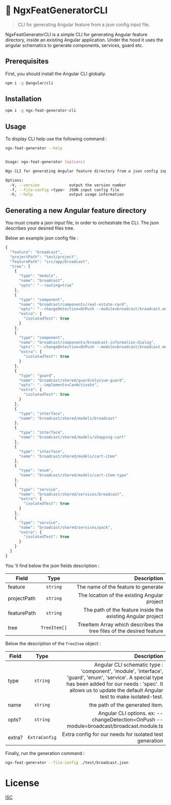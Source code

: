# :rocket: NgxFeatGeneratorCLI

> CLI for generating Angular feature from a json config input file.

NgxFeatGeneratorCLI is a simple CLI for generating Angular feature directory, inside an existing Angular application. Under the hood it uses the angular schematics to generate components, services, guard etc.

## Prerequisites
First, you should install the Angular CLI globally.

```sh
npm i -g @angular/cli
```

## Installation
```sh
npm i -g ngx-feat-generator-cli
```

## Usage
To display CLI help use the following command :
```sh
ngx-feat-generator --help


Usage: ngx-feat-generator [options]

Ngx CLI for generating Angular feature directory from a json config input file

Options:
  -V, --version             output the version number
  -f, --file-config <type>  JSON input config file
  -h, --help                output usage information
```

## Generating a new Angular feature directory

You must create a json input file, in order to orchestrate the CLI. The json describes your desired files tree.

Below an example json config file : 

```javascript
{
  "feature": "broadcast",
  "projectPath": "test/project",
  "featurePath": "src/app/broadcast",
  "tree": [
    {
      "type": "module",
      "name": "broadcast",
      "opts": "--routing=true"
    },
    {
      "type": "component",
      "name": "broadcast/components/real-estate-card",
      "opts": "--changeDetection=OnPush --module=broadcast/broadcast.module.ts",
      "extra": {
        "isolatedTest": true
      }
    },
    {
      "type": "component",
      "name": "broadcast/components/broadcast-information-dialog",
      "opts": "--changeDetection=OnPush --module=broadcast/broadcast.module.ts",
      "extra": {
        "isolatedTest": true
      }
    },
    {
      "type": "guard",
      "name": "broadcast/shared/guard/elysium-guard",
      "opts": "--implements=CanActivate",
      "extra": {
        "isolatedTest": true
      }
    },
    {
      "type": "interface",
      "name": "broadcast/shared/models/broadcast"
    },
    {
      "type": "interface",
      "name": "broadcast/shared/models/shopping-cart"
    },
    {
      "type": "interface",
      "name": "broadcast/shared/models/cart-item"
    },
    {
      "type": "enum",
      "name": "broadcast/shared/models/cart-item-type"
    },
    {
      "type": "service",
      "name": "broadcast/shared/services/broadcast",
      "extra": {
        "isolatedTest": true
      }
    },
    {
      "type": "service",
      "name": "broadcast/shared/services/pack",
      "extra": {
        "isolatedTest": true
      }
    }
  ]
}

```

You 'll find below the json fields description :

| Field   |      Type      |  Description |
|----------|:-------------:|------:|
| feature |  `string` | The name of the feature to generate |
| projectPath | `string` | The location of the existing Angular project |
| featurePath | `string` | The path of the feature inside the existing Angular project |
| tree | `TreeItem[]` | TreeItem Array which describes the tree files of the desired feature

Below the description of the `TreeItem` object :

| Field   |      Type      |  Description |
|----------|:-------------:|------:|
| type |  `string` | Angular CLI schematic type : 'component', 'module',  'interface', 'guard', 'enum', 'service'. A special type has been added for our needs : 'spec'. It allows us to update the default Angular test to make isolated-test.|
| name |  `string` | the path of the generated item. |
| opts? |  `string` | Angular CLI options. ex: --changeDetection=OnPush --module=broadcast/broadcast.module.ts |
| extra? |  `ExtraConfig` | Extra config for our needs for isolated test generation |

Finally, run the generation command :

```sh
ngx-feat-generator --file-config ./test/broadcast.json
```
# License

[ISC](LICENSE)